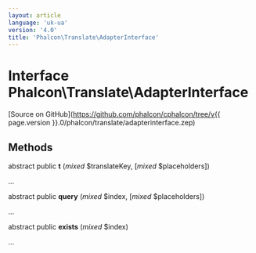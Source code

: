 ```yaml
---
layout: article
language: 'uk-ua'
version: '4.0'
title: 'Phalcon\Translate\AdapterInterface'
---
```

# Interface **Phalcon\Translate\AdapterInterface**

[Source on GitHub](https://github.com/phalcon/cphalcon/tree/v{{ page.version }}.0/phalcon/translate/adapterinterface.zep)

## Methods

abstract public **t** (*mixed* $translateKey, [*mixed* $placeholders])

...

abstract public **query** (*mixed* $index, [*mixed* $placeholders])

...

abstract public **exists** (*mixed* $index)

...
